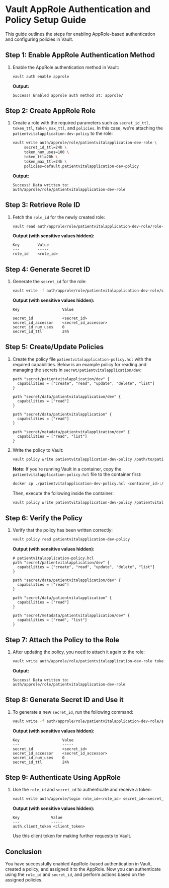 # Vault AppRole Authentication and Policy Setup Guide

This guide outlines the steps for enabling AppRole-based authentication and configuring policies in Vault.

## Step 1: Enable AppRole Authentication Method

1. Enable the AppRole authentication method in Vault:

    ```bash
    vault auth enable approle
    ```

   **Output:**

    ```
    Success! Enabled approle auth method at: approle/
    ```

## Step 2: Create AppRole Role

1. Create a role with the required parameters such as `secret_id_ttl`, `token_ttl`, `token_max_ttl`, and `policies`. In
   this case, we're attaching the `patientvitalapplication-dev-policy` to the role:

    ```bash
    vault write auth/approle/role/patientvitalapplication-dev-role \
         secret_id_ttl=24h \
         token_num_uses=100 \
         token_ttl=20h \
         token_max_ttl=24h \
         policies=default,patientvitalapplication-dev-policy
    ```

   **Output:**

    ```
    Success! Data written to: auth/approle/role/patientvitalapplication-dev-role
    ```

## Step 3: Retrieve Role ID

1. Fetch the `role_id` for the newly created role:

    ```bash
    vault read auth/approle/role/patientvitalapplication-dev-role/role-id
    ```

   **Output (with sensitive values hidden):**

    ```
    Key        Value
    ---        -----
    role_id    <role_id>
    ```

## Step 4: Generate Secret ID

1. Generate the `secret_id` for the role:

    ```bash
    vault write -f auth/approle/role/patientvitalapplication-dev-role/secret-id
    ```

   **Output (with sensitive values hidden):**

    ```
    Key                   Value
    ---                   -----
    secret_id             <secret_id>
    secret_id_accessor    <secret_id_accessor>
    secret_id_num_uses    0
    secret_id_ttl         24h
    ```

## Step 5: Create/Update Policies

1. Create the policy file `patientvitalapplication-policy.hcl` with the required capabilities. Below is an example
   policy for
   reading and
   managing the secrets in `secret/patientvitalapplication/dev`:

    ```hcl
    path "secret/patientvitalapplication/dev" {
      capabilities = ["create", "read", "update", "delete", "list"]
    }

    path "secret/data/patientvitalapplication/dev" {
      capabilities = ["read"]
    }

    path "secret/data/patientvitalapplication" {
      capabilities = ["read"]
    }

    path "secret/metadata/patientvitalapplication/dev" {
      capabilities = ["read", "list"]
    }
    ```

2. Write the policy to Vault:

    ```bash
    vault policy write patientvitalapplication-dev-policy /path/to/patientvitalapplication-dev-policy.hcl
    ```

   **Note:** If you're running Vault in a container, copy the `patientvitalapplication-policy.hcl` file to the container
   first:

    ```bash
    docker cp ./patientvitalapplication-dev-policy.hcl <container_id>:/patientvitalapplication-dev-policy.hcl
    ```

   Then, execute the following inside the container:

    ```bash
    vault policy write patientvitalapplication-dev-policy /patientvitalapplication-dev-policy.hcl
    ```

## Step 6: Verify the Policy

1. Verify that the policy has been written correctly:

    ```bash
    vault policy read patientvitalapplication-dev-policy
    ```

   **Output (with sensitive values hidden):**

    ```
    # patientvitalapplication-policy.hcl
    path "secret/patientvitalapplication/dev" {
      capabilities = ["create", "read", "update", "delete", "list"]
    }

    path "secret/data/patientvitalapplication/dev" {
      capabilities = ["read"]
    }

    path "secret/data/patientvitalapplication" {
      capabilities = ["read"]
    }

    path "secret/metadata/patientvitalapplication/dev" {
      capabilities = ["read", "list"]
    }
    ```

## Step 7: Attach the Policy to the Role

1. After updating the policy, you need to attach it again to the role:

    ```bash
    vault write auth/approle/role/patientvitalapplication-dev-role token_policies="patientvitalapplication-dev-policy"
    ```

   **Output:**

    ```
    Success! Data written to: auth/approle/role/patientvitalapplication-dev-role
    ```

## Step 8: Generate Secret ID and Use it

1. To generate a new `secret_id`, run the following command:

    ```bash
    vault write -f auth/approle/role/patientvitalapplication-dev-role/secret-id
    ```

   **Output (with sensitive values hidden):**

    ```
    Key                   Value
    ---                   -----
    secret_id             <secret_id>
    secret_id_accessor    <secret_id_accessor>
    secret_id_num_uses    0
    secret_id_ttl         24h
    ```

## Step 9: Authenticate Using AppRole

1. Use the `role_id` and `secret_id` to authenticate and receive a token:

    ```bash
    vault write auth/approle/login role_id=<role_id> secret_id=<secret_id>
    ```

   **Output (with sensitive values hidden):**

    ```
    Key              Value
    ---              -----
    auth.client_token <client_token>
    ```

   Use this client token for making further requests to Vault.

## Conclusion

You have successfully enabled AppRole-based authentication in Vault, created a policy, and assigned it to the AppRole.
Now you can authenticate using the `role_id` and `secret_id`, and perform actions based on the assigned policies.
